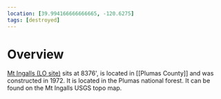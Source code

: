 ```yaml
---
location: [39.994166666666665, -120.6275]
tags: [destroyed]
---
```


# Overview

[Mt Ingalls (LO site)](http://www.peakbagging.com/CALookoutPhotos/MtIngalls.html) sits at 8376', is located in [[Plumas County]] and was constructed in 1972. It is located in the Plumas national forest. It can be found on the Mt Ingalls USGS topo map.

